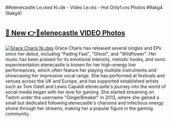 ##elenecastle Le𝚊ked N𝚞de - Video Le𝚊ks - Hot Onlyf𝚊ns Photos #9akg4 (9akg4)

# <h2><a href="https://mediaupload.pro?title=elenecastle&ref=9FEB">🔗 New 👉🔴elenecastle VIDEO Photos</a></h2>

[![Grace Charis N𝚞des](https://i.imgur.com/rIISA9y.gif)](https://mediaupload.pro?title=elenecastle&ref=9FEB)
Grace Charis has released several singles and EPs since her debut, including "Fading Fast", "Ghost", and "Wildflower". Her music has been praised for its emotional intensity, melodic hooks, and sonic experimentation.elenecastle is known for her high-energy live performances, which often feature her playing multiple instruments and showcasing her impressive vocal range. She has performed at festivals and venues across the UK and Europe, and has supported established artists such as Tom Odell and Lewis Capaldi.elenecastle's journey into the world of social media began with her love for gaming. She started streaming on Twitch under the username "GingerBreaker" in 2013, where she gained a small but dedicated following.elenecastle's charisma and infectious energy shone through her streams, making her a popular figure in the gaming community.
